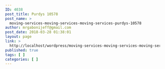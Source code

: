 ```yaml
---
ID: 4038
post_title: Purdys 10578
post_name: >
  moving-services-moving-services-moving-services-purdys-10578
author: mrgabonijeff@gmail.com
post_date: 2018-03-28 01:38:01
layout: page
link: >
  http://localhost/wordpress/moving-services-moving-services-moving-services-purdys-10578/
published: true
tags: [ ]
categories: [ ]
---
```


